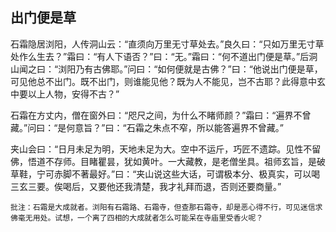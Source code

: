 ##  出门便是草

石霜隐居浏阳，人传洞山云：“直须向万里无寸草处去。”良久曰：“只如万里无寸草处作么生去？”霜曰：“有人下语否？”曰：“无。”霜曰：“何不道出门便是草。”后洞山闻之曰：“浏阳乃有古佛耶。”问曰：“如何便就是古佛？”曰：“他说出门便是草，可见他总不出门。既不出门，则谁能见他？既为人不能见，岂不古耶？此得意中玄中要以上人物，安得不古？”

石霜在方丈内，僧在窗外曰：“咫尺之间，为什么不睹师颜？”霜曰：“遍界不曾藏。”问曰：“是何意旨？”曰：“石霜之朱点不窄，所以能答遍界不曾藏。”

夹山会曰：“日月未足为明，天地未足为大。空中不运斤，巧匠不遗踪。见性不留佛，悟道不存师。目睹瞿昙，犹如黄叶。一大藏教，是老僧坐具。祖师玄旨，是破草鞋，宁可赤脚不著最好。”曰：“夹山说这些大话，可谓极本分、极真实，可以喝三玄三要。俟喝后，又要他还我清楚，我才礼拜而退，否则还要商量。”

```xu
批注：石霜是大成就者。浏阳有石霜路、石霜寺，但查那石霜寺，却是恶心得不行，可见迷信求佛毫无用处。试想，一个离了四相的大成就者怎么可能呆在寺庙里受香火呢？
```
